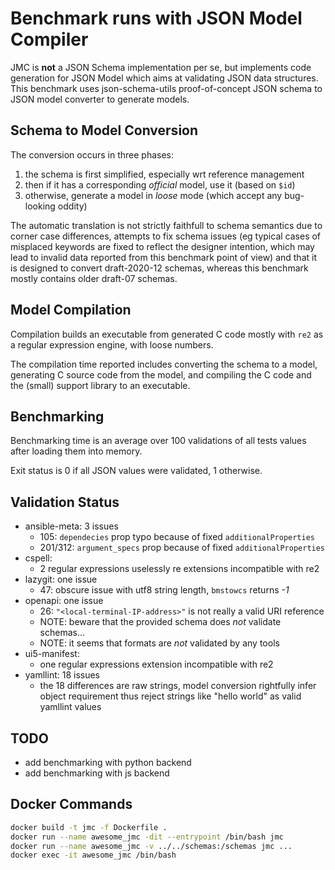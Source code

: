 # Benchmark runs with JSON Model Compiler

JMC is **not** a JSON Schema implementation per se, but implements code generation
for JSON Model which aims at validating JSON data structures.
This benchmark uses json-schema-utils proof-of-concept JSON schema to JSON model
converter to generate models.

## Schema to Model Conversion

The conversion occurs in three phases:

1. the schema is first simplified, especially wrt reference management
2. then if it has a corresponding _official_ model, use it (based on `$id`)
3. otherwise, generate a model in _loose_ mode (which accept any bug-looking oddity)

The automatic translation is not strictly faithfull to schema semantics due to corner case
differences, attempts to fix schema issues (eg typical cases of misplaced keywords
are fixed to reflect the designer intention, which may lead to invalid data reported
from this benchmark point of view) and that it is designed to convert draft-2020-12 schemas,
whereas this benchmark mostly contains older draft-07 schemas.

## Model Compilation

Compilation builds an executable from generated C code mostly with `re2` as a regular
expression engine, with loose numbers.

The compilation time reported includes converting the schema to a model,
generating C source code from the model, and compiling the C code and the (small)
support library to an executable.

## Benchmarking

Benchmarking time is an average over 100 validations of all tests values after
loading them into memory.

Exit status is 0 if all JSON values were validated, 1 otherwise.

## Validation Status

- ansible-meta: 3 issues
  - 105: `dependecies` prop typo because of fixed `additionalProperties`
  - 201/312: `argument_specs` prop because of fixed `additionalProperties`
- cspell:
  - 2 regular expressions uselessly re extensions incompatible with re2
- lazygit: one issue
  - 47: obscure issue with utf8 string length, `bmstowcs` returns _-1_
- openapi: one issue
  - 26: `"<local-terminal-IP-address>"` is not really a valid URI reference
  - NOTE: beware that the provided schema does _not_ validate schemas…
  - NOTE: it seems that formats are _not_ validated by any tools
- ui5-manifest:
  - one regular expressions extension incompatible with re2
- yamllint: 18 issues
  - the 18 differences are raw strings, model conversion rightfully infer object requirement
    thus reject strings like "hello world" as valid yamllint values

## TODO

- add benchmarking with python backend
- add benchmarking with js backend

## Docker Commands

```sh
docker build -t jmc -f Dockerfile .
docker run --name awesome_jmc -dit --entrypoint /bin/bash jmc
docker run --name awesome_jmc -v ../../schemas:/schemas jmc ...
docker exec -it awesome_jmc /bin/bash
```
